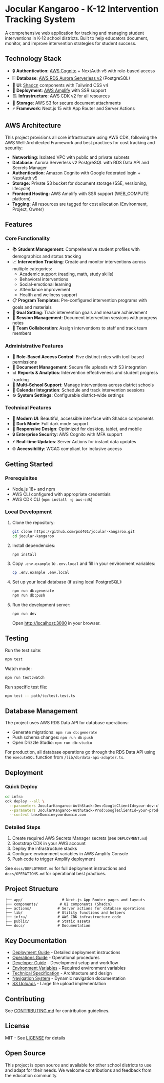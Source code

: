 # Jocular Kangaroo - K-12 Intervention Tracking System

A comprehensive web application for tracking and managing student interventions in K-12 school districts. Built to help educators document, monitor, and improve intervention strategies for student success.

## Technology Stack

- 🔒 **Authentication**: [AWS Cognito](https://aws.amazon.com/cognito/) + NextAuth v5 with role-based access
- 🗄️ **Database**: [AWS RDS Aurora Serverless v2](https://aws.amazon.com/rds/aurora/) (PostgreSQL)
- 🎨 **UI**: [Shadcn](https://ui.shadcn.com) components with Tailwind CSS v4
- 🚀 **Deployment**: [AWS Amplify](https://aws.amazon.com/amplify) with SSR support
- 🏗️ **Infrastructure**: [AWS CDK](https://aws.amazon.com/cdk/) v2 for all resources
- 📄 **Storage**: AWS S3 for secure document attachments
- ⚡ **Framework**: Next.js 15 with App Router and Server Actions

## AWS Architecture

This project provisions all core infrastructure using AWS CDK, following the AWS Well-Architected Framework and best practices for cost tracking and security:

- **Networking:** Isolated VPC with public and private subnets
- **Database:** Aurora Serverless v2 PostgreSQL with RDS Data API and Secrets Manager
- **Authentication:** Amazon Cognito with Google federated login + NextAuth v5
- **Storage:** Private S3 bucket for document storage (SSE, versioning, lifecycle)
- **Frontend Hosting:** AWS Amplify with SSR support (WEB_COMPUTE platform)
- **Tagging:** All resources are tagged for cost allocation (Environment, Project, Owner)

## Features

### Core Functionality
- 📚 **Student Management**: Comprehensive student profiles with demographics and status tracking
- 📈 **Intervention Tracking**: Create and monitor interventions across multiple categories:
  - Academic support (reading, math, study skills)
  - Behavioral interventions
  - Social-emotional learning
  - Attendance improvement
  - Health and wellness support
- 📋 **Program Templates**: Pre-configured intervention programs with goals and materials
- 🎯 **Goal Setting**: Track intervention goals and measure achievement
- 📅 **Session Management**: Document intervention sessions with progress notes
- 👥 **Team Collaboration**: Assign interventions to staff and track team members

### Administrative Features
- 🔐 **Role-Based Access Control**: Five distinct roles with tool-based permissions
- 📄 **Document Management**: Secure file uploads with S3 integration
- 📊 **Reports & Analytics**: Intervention effectiveness and student progress tracking
- 🏫 **Multi-School Support**: Manage interventions across district schools
- 📅 **Calendar Integration**: Schedule and track intervention sessions
- ⚙️ **System Settings**: Configurable district-wide settings

### Technical Features
- 🎨 **Modern UI**: Beautiful, accessible interface with Shadcn components
- 🌙 **Dark Mode**: Full dark mode support
- 📱 **Responsive Design**: Optimized for desktop, tablet, and mobile
- 🔒 **Enterprise Security**: AWS Cognito with MFA support
- ⚡ **Real-time Updates**: Server Actions for instant data updates
- 🌐 **Accessibility**: WCAG compliant for inclusive access

## Getting Started

### Prerequisites

- Node.js 18+ and npm
- AWS CLI configured with appropriate credentials
- AWS CDK CLI (`npm install -g aws-cdk`)

### Local Development

1. Clone the repository:
   ```bash
   git clone https://github.com/psd401/jocular-kangaroo.git
   cd jocular-kangaroo
   ```

2. Install dependencies:
   ```bash
   npm install
   ```

3. Copy `.env.example` to `.env.local` and fill in your environment variables:
   ```bash
   cp .env.example .env.local
   ```

4. Set up your local database (if using local PostgreSQL):
   ```bash
   npm run db:generate
   npm run db:push
   ```

5. Run the development server:
   ```bash
   npm run dev
   ```

   Open [http://localhost:3000](http://localhost:3000) in your browser.

## Testing

Run the test suite:
```bash
npm test
```

Watch mode:
```bash
npm run test:watch
```

Run specific test file:
```bash
npm test -- path/to/test.test.ts
```

## Database Management

The project uses AWS RDS Data API for database operations:

- Generate migrations: `npm run db:generate`
- Push schema changes: `npm run db:push`
- Open Drizzle Studio: `npm run db:studio`

For production, all database operations go through the RDS Data API using the `executeSQL` function from `/lib/db/data-api-adapter.ts`.

## Deployment

### Quick Deploy

```bash
cd infra
cdk deploy --all \
  --parameters JocularKangaroo-AuthStack-Dev:GoogleClientId=your-dev-client-id \
  --parameters JocularKangaroo-AuthStack-Prod:GoogleClientId=your-prod-client-id \
  --context baseDomain=yourdomain.com
```

### Detailed Steps

1. Create required AWS Secrets Manager secrets (see `DEPLOYMENT.md`)
2. Bootstrap CDK in your AWS account
3. Deploy the infrastructure stacks
4. Configure environment variables in AWS Amplify Console
5. Push code to trigger Amplify deployment

See `docs/DEPLOYMENT.md` for full deployment instructions and `docs/OPERATIONS.md` for operational best practices.

## Project Structure

```
├── app/                  # Next.js App Router pages and layouts
├── components/          # UI components (Shadcn)
├── actions/            # Server actions for database operations
├── lib/                # Utility functions and helpers
├── infra/              # AWS CDK infrastructure code
├── public/             # Static assets
└── docs/               # Documentation
```

## Key Documentation

- [Deployment Guide](./docs/DEPLOYMENT.md) - Detailed deployment instructions
- [Operations Guide](./docs/OPERATIONS.md) - Operational procedures
- [Developer Guide](./DEVELOPER_GUIDE.md) - Development setup and workflow
- [Environment Variables](./docs/ENVIRONMENT_VARIABLES.md) - Required environment variables
- [Technical Specification](./docs/SPECIFICATION.md) - Architecture and design
- [Navigation System](./docs/navigation.md) - Dynamic navigation documentation
- [S3 Uploads](./docs/project-plan-s3-large-uploads.md) - Large file upload implementation

## Contributing

See [CONTRIBUTING.md](./CONTRIBUTING.md) for contribution guidelines.

## License

MIT - See [LICENSE](./LICENSE) for details

## Open Source

This project is open source and available for other school districts to use and adapt for their needs. We welcome contributions and feedback from the education community.